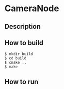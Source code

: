 # CameraNode
## Description

## How to build
```
$ mkdir build
$ cd build
$ cmake ..
$ make
```

## How to run
